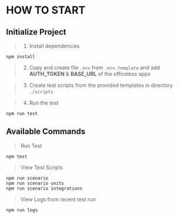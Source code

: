 # HOW TO START

## Initialize Project

> 1. Install dependencies
```
npm install
```

> 2. Copy and create file ```.env``` from ```.env.template``` and add **AUTH_TOKEN** & **BASE_URL** of the officeless apps

> 3. Create test scripts from the provided templates in directory ```./scripts```

> 4. Run the test
```
npm run test
```

## Available Commands

> Run Test
```
npm test
```

> View Test Scripts
```
npm run scenario
npm run scenario units
npm run scenario integrations
```

> View Logs from recent test run
```
npm run logs
```